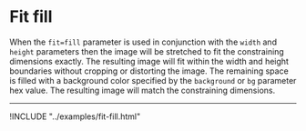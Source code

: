 # Fit fill

When the `fit=fill` parameter is used in conjunction with the `width` and `height` parameters then the image will be stretched to fit the constraining dimensions exactly. The resulting image will fit within the width and height boundaries without cropping or distorting the image. The remaining space is filled with a background color specified by the `background` or `bg` parameter hex value. The resulting image will match the constraining dimensions.

---

!INCLUDE "../examples/fit-fill.html"
